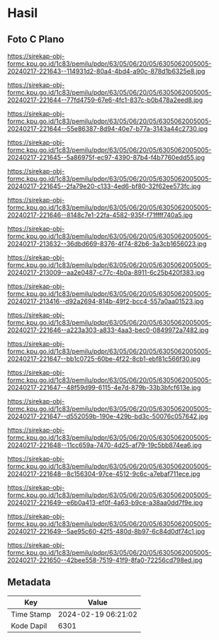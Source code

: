 # Hasil

## Foto C Plano

https://sirekap-obj-formc.kpu.go.id/1c83/pemilu/pdpr/63/05/06/20/05/6305062005005-20240217-221643--114931d2-80a4-4bd4-a90c-878d1b6325e8.jpg

https://sirekap-obj-formc.kpu.go.id/1c83/pemilu/pdpr/63/05/06/20/05/6305062005005-20240217-221644--77fd4759-67e6-4fc1-837c-b0b478a2eed8.jpg

https://sirekap-obj-formc.kpu.go.id/1c83/pemilu/pdpr/63/05/06/20/05/6305062005005-20240217-221644--55e86387-8d94-40e7-b77a-3143a44c2730.jpg

https://sirekap-obj-formc.kpu.go.id/1c83/pemilu/pdpr/63/05/06/20/05/6305062005005-20240217-221645--5a86975f-ec97-4390-87b4-f4b7760edd55.jpg

https://sirekap-obj-formc.kpu.go.id/1c83/pemilu/pdpr/63/05/06/20/05/6305062005005-20240217-221645--2fa79e20-c133-4ed6-bf80-32f62ee573fc.jpg

https://sirekap-obj-formc.kpu.go.id/1c83/pemilu/pdpr/63/05/06/20/05/6305062005005-20240217-221646--8148c7e1-22fa-4582-935f-f71ffff740a5.jpg

https://sirekap-obj-formc.kpu.go.id/1c83/pemilu/pdpr/63/05/06/20/05/6305062005005-20240217-213632--36dbd669-8376-4f74-82b6-3a3cb1656023.jpg

https://sirekap-obj-formc.kpu.go.id/1c83/pemilu/pdpr/63/05/06/20/05/6305062005005-20240217-213009--aa2e0487-c77c-4b0a-8911-6c25b420f383.jpg

https://sirekap-obj-formc.kpu.go.id/1c83/pemilu/pdpr/63/05/06/20/05/6305062005005-20240217-213416--d92a2694-814b-49f2-bcc4-557a0aa01523.jpg

https://sirekap-obj-formc.kpu.go.id/1c83/pemilu/pdpr/63/05/06/20/05/6305062005005-20240217-221646--a223a303-a833-4aa3-bec0-0849972a7482.jpg

https://sirekap-obj-formc.kpu.go.id/1c83/pemilu/pdpr/63/05/06/20/05/6305062005005-20240217-221647--bb1c0725-60be-4f22-8cb1-ebf81c566f30.jpg

https://sirekap-obj-formc.kpu.go.id/1c83/pemilu/pdpr/63/05/06/20/05/6305062005005-20240217-221647--48f59d99-6115-4e7d-879b-33b3bfcf613e.jpg

https://sirekap-obj-formc.kpu.go.id/1c83/pemilu/pdpr/63/05/06/20/05/6305062005005-20240217-221647--d552059b-190e-429b-bd3c-50076c057642.jpg

https://sirekap-obj-formc.kpu.go.id/1c83/pemilu/pdpr/63/05/06/20/05/6305062005005-20240217-221648--11cc659a-7470-4d25-af79-19c5bb874ea6.jpg

https://sirekap-obj-formc.kpu.go.id/1c83/pemilu/pdpr/63/05/06/20/05/6305062005005-20240217-221648--8c156304-97ce-4512-9c6c-a7ebaf711ece.jpg

https://sirekap-obj-formc.kpu.go.id/1c83/pemilu/pdpr/63/05/06/20/05/6305062005005-20240217-221649--e6b0a413-ef0f-4a63-b9ce-a38aa0dd7f9e.jpg

https://sirekap-obj-formc.kpu.go.id/1c83/pemilu/pdpr/63/05/06/20/05/6305062005005-20240217-221649--5ae95c60-42f5-480d-8b97-6c84d0df74c1.jpg

https://sirekap-obj-formc.kpu.go.id/1c83/pemilu/pdpr/63/05/06/20/05/6305062005005-20240217-221650--42bee558-7519-41f9-8fa0-72256cd798ed.jpg


## Metadata

| Key        | Value               |
| ---------- | ------------------- |
| Time Stamp | 2024-02-19 06:21:02 |
| Kode Dapil | 6301                |



